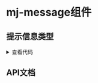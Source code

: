 <script setup>
import typesVue from './components/types.vue'
import propsBody from './data/propsBody'
</script>

# mj-message组件

## 提示信息类型
<show-block>
  <typesVue />
</show-block>

<details>
<summary>查看代码</summary>

<<< @/examples/message/components/types.vue

</details>

## API文档
<props-table descriptType="Props" :propsBody="propsBody" />
